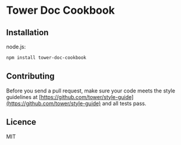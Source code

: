 # Tower Doc Cookbook

## Installation

node.js:

```bash
npm install tower-doc-cookbook
```

## Contributing

Before you send a pull request, make sure your code meets the style guidelines at [https://github.com/tower/style-guide](https://github.com/tower/style-guide) and all tests pass.

## Licence

MIT